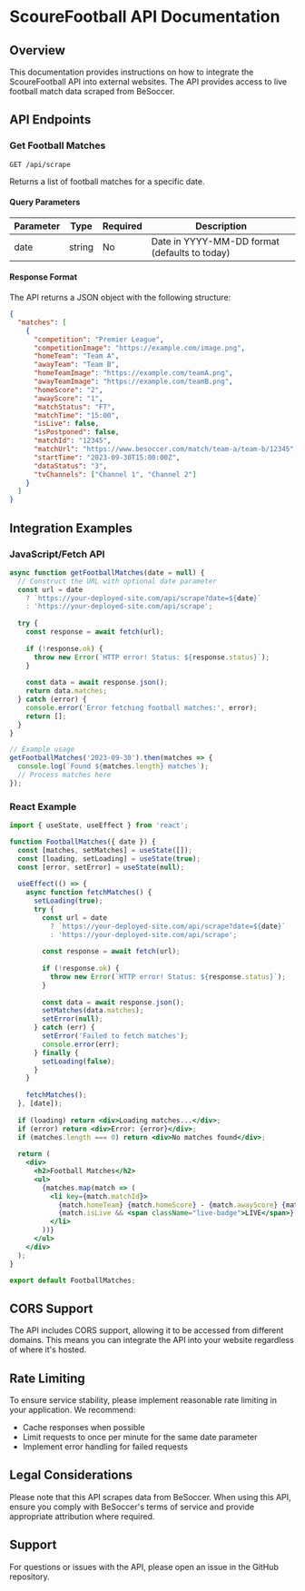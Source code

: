 # ScoureFootball API Documentation

## Overview

This documentation provides instructions on how to integrate the ScoureFootball API into external websites. The API provides access to live football match data scraped from BeSoccer.

## API Endpoints

### Get Football Matches

```
GET /api/scrape
```

Returns a list of football matches for a specific date.

#### Query Parameters

| Parameter | Type   | Required | Description                                |
|-----------|--------|----------|--------------------------------------------|  
| date      | string | No       | Date in YYYY-MM-DD format (defaults to today) |

#### Response Format

The API returns a JSON object with the following structure:

```json
{
  "matches": [
    {
      "competition": "Premier League",
      "competitionImage": "https://example.com/image.png",
      "homeTeam": "Team A",
      "awayTeam": "Team B",
      "homeTeamImage": "https://example.com/teamA.png",
      "awayTeamImage": "https://example.com/teamB.png",
      "homeScore": "2",
      "awayScore": "1",
      "matchStatus": "FT",
      "matchTime": "15:00",
      "isLive": false,
      "isPostponed": false,
      "matchId": "12345",
      "matchUrl": "https://www.besoccer.com/match/team-a/team-b/12345",
      "startTime": "2023-09-30T15:00:00Z",
      "dataStatus": "3",
      "tvChannels": ["Channel 1", "Channel 2"]
    }
  ]
}
```

## Integration Examples

### JavaScript/Fetch API

```javascript
async function getFootballMatches(date = null) {
  // Construct the URL with optional date parameter
  const url = date 
    ? `https://your-deployed-site.com/api/scrape?date=${date}` 
    : 'https://your-deployed-site.com/api/scrape';
    
  try {
    const response = await fetch(url);
    
    if (!response.ok) {
      throw new Error(`HTTP error! Status: ${response.status}`);
    }
    
    const data = await response.json();
    return data.matches;
  } catch (error) {
    console.error('Error fetching football matches:', error);
    return [];
  }
}

// Example usage
getFootballMatches('2023-09-30').then(matches => {
  console.log(`Found ${matches.length} matches`);
  // Process matches here
});
```

### React Example

```jsx
import { useState, useEffect } from 'react';

function FootballMatches({ date }) {
  const [matches, setMatches] = useState([]);
  const [loading, setLoading] = useState(true);
  const [error, setError] = useState(null);
  
  useEffect(() => {
    async function fetchMatches() {
      setLoading(true);
      try {
        const url = date 
          ? `https://your-deployed-site.com/api/scrape?date=${date}` 
          : 'https://your-deployed-site.com/api/scrape';
          
        const response = await fetch(url);
        
        if (!response.ok) {
          throw new Error(`HTTP error! Status: ${response.status}`);
        }
        
        const data = await response.json();
        setMatches(data.matches);
        setError(null);
      } catch (err) {
        setError('Failed to fetch matches');
        console.error(err);
      } finally {
        setLoading(false);
      }
    }
    
    fetchMatches();
  }, [date]);
  
  if (loading) return <div>Loading matches...</div>;
  if (error) return <div>Error: {error}</div>;
  if (matches.length === 0) return <div>No matches found</div>;
  
  return (
    <div>
      <h2>Football Matches</h2>
      <ul>
        {matches.map(match => (
          <li key={match.matchId}>
            {match.homeTeam} {match.homeScore} - {match.awayScore} {match.awayTeam}
            {match.isLive && <span className="live-badge">LIVE</span>}
          </li>
        ))}
      </ul>
    </div>
  );
}

export default FootballMatches;
```

## CORS Support

The API includes CORS support, allowing it to be accessed from different domains. This means you can integrate the API into your website regardless of where it's hosted.

## Rate Limiting

To ensure service stability, please implement reasonable rate limiting in your application. We recommend:

- Cache responses when possible
- Limit requests to once per minute for the same date parameter
- Implement error handling for failed requests

## Legal Considerations

Please note that this API scrapes data from BeSoccer. When using this API, ensure you comply with BeSoccer's terms of service and provide appropriate attribution where required.

## Support

For questions or issues with the API, please open an issue in the GitHub repository.